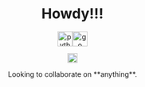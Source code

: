 <h1 align="center">Howdy!!!</h1>
<p align="center"><img src="https://devicons.github.io/devicon/devicon.git/icons/python/python-original.svg" alt="python" width="30" height="30"/><img src="https://devicons.github.io/devicon/devicon.git/icons/go/go-plain.svg" alt="go" width="30" height="30"/> </p>

<p align="center">
<a href="https://www.linkedin.com/in/ashikjm" target="blank"><img align="center" src="https://cdn.jsdelivr.net/npm/simple-icons@3.0.1/icons/linkedin.svg" alt="hedy-li-8608831a6" height="20" width="20" /></a>
</p>

<p style="text-align:center;">Looking to collaborate on  **anything**.</p>


<!--
**ashikjm/ashikjm** is a ✨ _special_ ✨ repository because its `README.md` (this file) appears on your GitHub profile.

Here are some ideas to get you started:

- 🔭 I’m currently working on ...
- 🌱 I’m currently learning ...
- 👯 I’m looking to collaborate on ...
- 🤔 I’m looking for help with ...
- 💬 Ask me about ...
- 📫 How to reach me: ...
- 😄 Pronouns: ...
- ⚡ Fun fact: ...
-->
